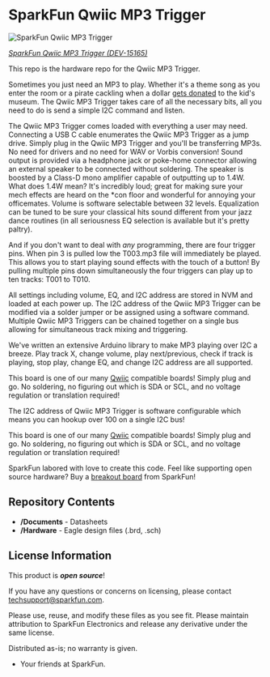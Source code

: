 SparkFun Qwiic MP3 Trigger
========================================

![SparkFun Qwiic MP3 Trigger](https://cdn.sparkfun.com//assets/parts/1/3/5/5/5/15165-SparkFun_Qwiic_MP3_Trigger-01.jpg)

[*SparkFun Qwiic MP3 Trigger (DEV-15165)*](https://www.sparkfun.com/products/15165)

This repo is the hardware repo for the Qwiic MP3 Trigger.

Sometimes you just need an MP3 to play. Whether it's a theme song as you enter the room or a pirate cackling when a dollar [gets donated](https://github.com/nseidle/Money_Vacuum) to the kid's museum. The Qwiic MP3 Trigger takes care of all the necessary bits, all you need to do is send a simple I2C command and listen.

The Qwiic MP3 Trigger comes loaded with everything a user may need. Connecting a USB C cable enumerates the Qwiic MP3 Trigger as a jump drive. Simply plug in the Qwiic MP3 Trigger and you'll be transferring MP3s. No need for drivers and no need for WAV or Vorbis conversion! Sound output is provided via a headphone jack or poke-home connector allowing an external speaker to be connected without soldering. The speaker is boosted by a Class-D mono amplifier capable of outputting up to 1.4W. What does 1.4W mean? It's incredibly loud; great for making sure your mech effects are heard on the *con floor and wonderful for annoying your officemates. Volume is software selectable between 32 levels. Equalization can be tuned to be sure your classical hits sound different from your jazz dance routines (in all seriousness EQ selection is available but it's pretty paltry).

And if you don't want to deal with *any* programming, there are four trigger pins. When pin 3 is pulled low the T003.mp3 file will immediately be played. This allows you to start playing sound effects with the touch of a button! By pulling multiple pins down simultaneously the four triggers can play up to ten tracks: T001 to T010.

All settings including volume, EQ, and I2C address are stored in NVM and loaded at each power up. The I2C address of the Qwiic MP3 Trigger can be modified via a solder jumper or be assigned using a software command. Multiple Qwiic MP3 Triggers can be chained together on a single bus allowing for simultaneous track mixing and triggering.

We've written an extensive Arduino library to make MP3 playing over I2C a breeze. Play track X, change volume, play next/previous, check if track is playing, stop play, change EQ, and change I2C address are all supported.

This board is one of our many [Qwiic](https://www.sparkfun.com/qwiic) compatible boards! Simply plug and go. No soldering, no figuring out which is SDA or SCL, and no voltage regulation or translation required!

The I2C address of Qwiic MP3 Trigger is software configurable which means you can hookup over 100 on a single I2C bus!

This board is one of our many [Qwiic](https://www.sparkfun.com/qwiic) compatible boards! Simply plug and go. No soldering, no figuring out which is SDA or SCL, and no voltage regulation or translation required!

SparkFun labored with love to create this code. Feel like supporting open source hardware? 
Buy a [breakout board](https://www.sparkfun.com/products/15165) from SparkFun!

Repository Contents
-------------------

* **/Documents** - Datasheets
* **/Hardware** - Eagle design files (.brd, .sch)

License Information
-------------------

This product is _**open source**_! 

If you have any questions or concerns on licensing, please contact techsupport@sparkfun.com.

Please use, reuse, and modify these files as you see fit. Please maintain attribution to SparkFun Electronics and release any derivative under the same license.

Distributed as-is; no warranty is given.

- Your friends at SparkFun.